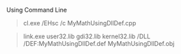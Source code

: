 Using Command Line

> cl.exe /EHsc /c MyMathUsingDllDef.cpp

> link.exe user32.lib gdi32.lib kernel32.lib /DLL /DEF:MyMathUsingDllDef.def MyMathUsingDllDef.obj

